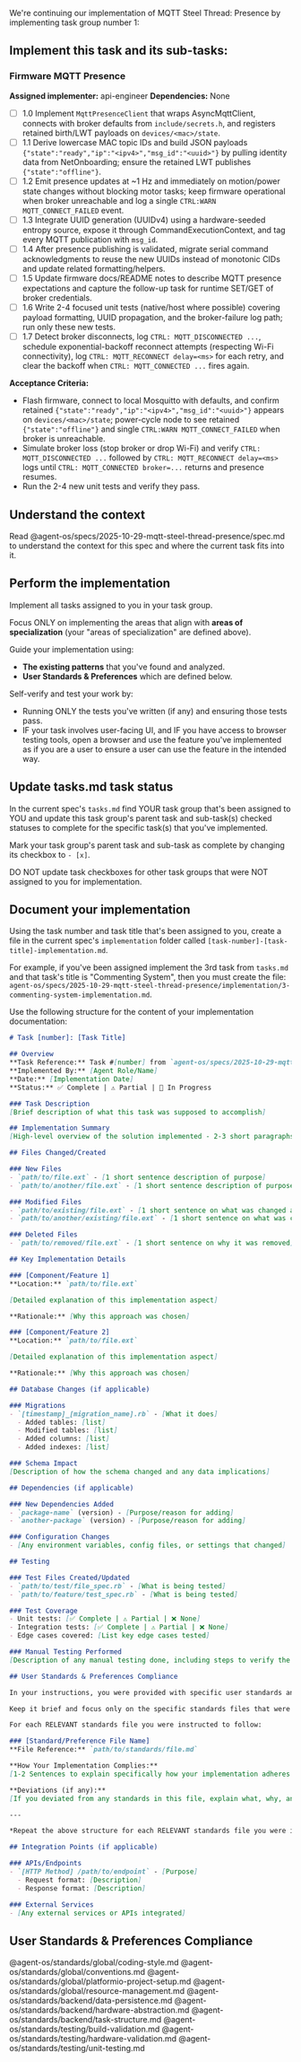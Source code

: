 We're continuing our implementation of MQTT Steel Thread: Presence by implementing task group number 1:

## Implement this task and its sub-tasks:

### Firmware MQTT Presence
**Assigned implementer:** api-engineer
**Dependencies:** None

- [ ] 1.0 Implement `MqttPresenceClient` that wraps AsyncMqttClient, connects with broker defaults from `include/secrets.h`, and registers retained birth/LWT payloads on `devices/<mac>/state`.
- [ ] 1.1 Derive lowercase MAC topic IDs and build JSON payloads `{"state":"ready","ip":"<ipv4>","msg_id":"<uuid>"}` by pulling identity data from NetOnboarding; ensure the retained LWT publishes `{"state":"offline"}`.
- [ ] 1.2 Emit presence updates at ~1 Hz and immediately on motion/power state changes without blocking motor tasks; keep firmware operational when broker unreachable and log a single `CTRL:WARN MQTT_CONNECT_FAILED` event.
- [ ] 1.3 Integrate UUID generation (UUIDv4) using a hardware-seeded entropy source, expose it through CommandExecutionContext, and tag every MQTT publication with `msg_id`.
- [ ] 1.4 After presence publishing is validated, migrate serial command acknowledgments to reuse the new UUIDs instead of monotonic CIDs and update related formatting/helpers.
- [ ] 1.5 Update firmware docs/README notes to describe MQTT presence expectations and capture the follow-up task for runtime SET/GET of broker credentials.
- [ ] 1.6 Write 2-4 focused unit tests (native/host where possible) covering payload formatting, UUID propagation, and the broker-failure log path; run only these new tests.
- [ ] 1.7 Detect broker disconnects, log `CTRL: MQTT_DISCONNECTED ...`, schedule exponential-backoff reconnect attempts (respecting Wi-Fi connectivity), log `CTRL: MQTT_RECONNECT delay=<ms>` for each retry, and clear the backoff when `CTRL: MQTT_CONNECTED ...` fires again.

**Acceptance Criteria:**
- Flash firmware, connect to local Mosquitto with defaults, and confirm retained `{"state":"ready","ip":"<ipv4>","msg_id":"<uuid>"}` appears on `devices/<mac>/state`; power-cycle node to see retained `{"state":"offline"}` and single `CTRL:WARN MQTT_CONNECT_FAILED` when broker is unreachable.
- Simulate broker loss (stop broker or drop Wi-Fi) and verify `CTRL: MQTT_DISCONNECTED ...` followed by `CTRL: MQTT_RECONNECT delay=<ms>` logs until `CTRL: MQTT_CONNECTED broker=...` returns and presence resumes.
- Run the 2-4 new unit tests and verify they pass.

## Understand the context

Read @agent-os/specs/2025-10-29-mqtt-steel-thread-presence/spec.md to understand the context for this spec and where the current task fits into it.

## Perform the implementation

Implement all tasks assigned to you in your task group.

Focus ONLY on implementing the areas that align with **areas of specialization** (your "areas of specialization" are defined above).

Guide your implementation using:
- **The existing patterns** that you've found and analyzed.
- **User Standards & Preferences** which are defined below.

Self-verify and test your work by:
- Running ONLY the tests you've written (if any) and ensuring those tests pass.
- IF your task involves user-facing UI, and IF you have access to browser testing tools, open a browser and use the feature you've implemented as if you are a user to ensure a user can use the feature in the intended way.


## Update tasks.md task status

In the current spec's `tasks.md` find YOUR task group that's been assigned to YOU and update this task group's parent task and sub-task(s) checked statuses to complete for the specific task(s) that you've implemented.

Mark your task group's parent task and sub-task as complete by changing its checkbox to `- [x]`.

DO NOT update task checkboxes for other task groups that were NOT assigned to you for implementation.


## Document your implementation

Using the task number and task title that's been assigned to you, create a file in the current spec's `implementation` folder called `[task-number]-[task-title]-implementation.md`.

For example, if you've been assigned implement the 3rd task from `tasks.md` and that task's title is "Commenting System", then you must create the file: `agent-os/specs/2025-10-29-mqtt-steel-thread-presence/implementation/3-commenting-system-implementation.md`.

Use the following structure for the content of your implementation documentation:

```markdown
# Task [number]: [Task Title]

## Overview
**Task Reference:** Task #[number] from `agent-os/specs/2025-10-29-mqtt-steel-thread-presence/tasks.md`
**Implemented By:** [Agent Role/Name]
**Date:** [Implementation Date]
**Status:** ✅ Complete | ⚠️ Partial | 🔄 In Progress

### Task Description
[Brief description of what this task was supposed to accomplish]

## Implementation Summary
[High-level overview of the solution implemented - 2-3 short paragraphs explaining the approach taken and why]

## Files Changed/Created

### New Files
- `path/to/file.ext` - [1 short sentence description of purpose]
- `path/to/another/file.ext` - [1 short sentence description of purpose]

### Modified Files
- `path/to/existing/file.ext` - [1 short sentence on what was changed and why]
- `path/to/another/existing/file.ext` - [1 short sentence on what was changed and why]

### Deleted Files
- `path/to/removed/file.ext` - [1 short sentence on why it was removed]

## Key Implementation Details

### [Component/Feature 1]
**Location:** `path/to/file.ext`

[Detailed explanation of this implementation aspect]

**Rationale:** [Why this approach was chosen]

### [Component/Feature 2]
**Location:** `path/to/file.ext`

[Detailed explanation of this implementation aspect]

**Rationale:** [Why this approach was chosen]

## Database Changes (if applicable)

### Migrations
- `[timestamp]_[migration_name].rb` - [What it does]
  - Added tables: [list]
  - Modified tables: [list]
  - Added columns: [list]
  - Added indexes: [list]

### Schema Impact
[Description of how the schema changed and any data implications]

## Dependencies (if applicable)

### New Dependencies Added
- `package-name` (version) - [Purpose/reason for adding]
- `another-package` (version) - [Purpose/reason for adding]

### Configuration Changes
- [Any environment variables, config files, or settings that changed]

## Testing

### Test Files Created/Updated
- `path/to/test/file_spec.rb` - [What is being tested]
- `path/to/feature/test_spec.rb` - [What is being tested]

### Test Coverage
- Unit tests: [✅ Complete | ⚠️ Partial | ❌ None]
- Integration tests: [✅ Complete | ⚠️ Partial | ❌ None]
- Edge cases covered: [List key edge cases tested]

### Manual Testing Performed
[Description of any manual testing done, including steps to verify the implementation]

## User Standards & Preferences Compliance

In your instructions, you were provided with specific user standards and preferences files under the "User Standards & Preferences Compliance" section. Document how your implementation complies with those standards.

Keep it brief and focus only on the specific standards files that were applicable to your implementation tasks.

For each RELEVANT standards file you were instructed to follow:

### [Standard/Preference File Name]
**File Reference:** `path/to/standards/file.md`

**How Your Implementation Complies:**
[1-2 Sentences to explain specifically how your implementation adheres to the guidelines, patterns, or preferences outlined in this standards file. Include concrete examples from your code.]

**Deviations (if any):**
[If you deviated from any standards in this file, explain what, why, and what the trade-offs were]

---

*Repeat the above structure for each RELEVANT standards file you were instructed to follow*

## Integration Points (if applicable)

### APIs/Endpoints
- `[HTTP Method] /path/to/endpoint` - [Purpose]
  - Request format: [Description]
  - Response format: [Description]

### External Services
- [Any external services or APIs integrated]
```

## User Standards & Preferences Compliance

@agent-os/standards/global/coding-style.md
@agent-os/standards/global/conventions.md
@agent-os/standards/global/platformio-project-setup.md
@agent-os/standards/global/resource-management.md
@agent-os/standards/backend/data-persistence.md
@agent-os/standards/backend/hardware-abstraction.md
@agent-os/standards/backend/task-structure.md
@agent-os/standards/testing/build-validation.md
@agent-os/standards/testing/hardware-validation.md
@agent-os/standards/testing/unit-testing.md
